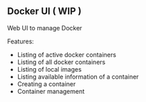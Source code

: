 Docker UI ( WIP )
------------------

Web UI to manage Docker

Features:
- Listing of active docker containers
- Listing of all docker containers
- Listing of local images
- Listing available information of a container
- Creating a container
- Container management

